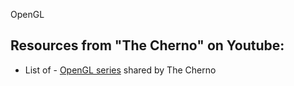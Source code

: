 OpenGL

## Resources from "The Cherno" on Youtube:

- List of - <a href="https://www.youtube.com/watch?v=W3gAzLwfIP0&list=PLlrATfBNZ98foTJPJ_Ev03o2oq3-GGOS2&index=1">OpenGL series</a> shared by The Cherno


